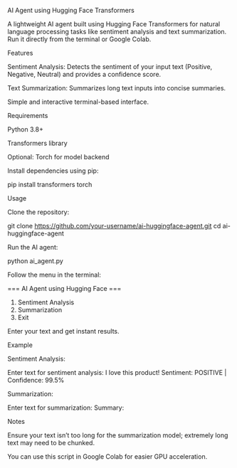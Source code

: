 AI Agent using Hugging Face Transformers

A lightweight AI agent built using Hugging Face Transformers for natural language processing tasks like sentiment analysis and text summarization. Run it directly from the terminal or Google Colab.

Features

Sentiment Analysis: Detects the sentiment of your input text (Positive, Negative, Neutral) and provides a confidence score.

Text Summarization: Summarizes long text inputs into concise summaries.

Simple and interactive terminal-based interface.

Requirements

Python 3.8+

Transformers
 library

Optional: Torch
 for model backend

Install dependencies using pip:

pip install transformers torch

Usage

Clone the repository:

git clone https://github.com/your-username/ai-huggingface-agent.git
cd ai-huggingface-agent


Run the AI agent:

python ai_agent.py


Follow the menu in the terminal:

=== AI Agent using Hugging Face ===
1. Sentiment Analysis
2. Summarization
0. Exit


Enter your text and get instant results.

Example

Sentiment Analysis:

Enter text for sentiment analysis: I love this product!
Sentiment: POSITIVE | Confidence: 99.5%


Summarization:

Enter text for summarization: <paste long text here>
Summary: <generated summary>

Notes

Ensure your text isn’t too long for the summarization model; extremely long text may need to be chunked.

You can use this script in Google Colab for easier GPU acceleration.
